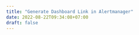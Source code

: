 ```yaml
---
title: "Generate Dashboard Link in Alertmanager"
date: 2022-08-22T09:34:08+07:00
draft: false
---
```


